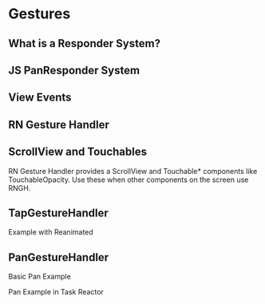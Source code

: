 # Gestures

## What is a Responder System?

## JS PanResponder System

## View Events

## RN Gesture Handler

## ScrollView and Touchables

RN Gesture Handler provides a ScrollView and Touchable\* components like TouchableOpacity. Use these when other components on the screen use RNGH.

## TapGestureHandler

Example with Reanimated

## PanGestureHandler

Basic Pan Example

Pan Example in Task Reactor
